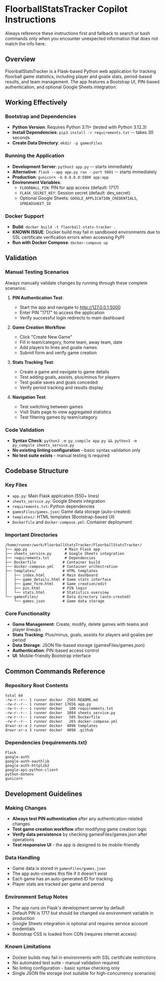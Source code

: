 # FloorballStatsTracker Copilot Instructions

Always reference these instructions first and fallback to search or bash commands only when you encounter unexpected information that does not match the info here.

## Overview

FloorballStatsTracker is a Flask-based Python web application for tracking floorball game statistics, including player and goalie stats, period-based results, and team management. The app features a Bootstrap UI, PIN-based authentication, and optional Google Sheets integration.

## Working Effectively

### Bootstrap and Dependencies
- **Python Version**: Requires Python 3.11+ (tested with Python 3.12.3)
- **Install Dependencies**: `pip3 install -r requirements.txt` -- takes 30 seconds
- **Create Data Directory**: `mkdir -p gamesFiles`

### Running the Application
- **Development Server**: `python3 app.py` -- starts immediately
- **Alternative**: `flask --app app.py run --port 5001` -- starts immediately
- **Production**: `gunicorn -b 0.0.0.0:5000 app:app`
- **Environment Variables**:
  - `FLOORBALL_PIN`: PIN for app access (default: 1717)
  - `FLASK_SECRET_KEY`: Session secret (default: dev_secret)
  - Optional Google Sheets: `GOOGLE_APPLICATION_CREDENTIALS`, `SPREADSHEET_ID`

### Docker Support
- **Build**: `docker build -t floorball-stats-tracker .`
- **KNOWN ISSUE**: Docker build may fail in sandboxed environments due to SSL certificate verification errors when accessing PyPI
- **Run with Docker Compose**: `docker-compose up`

## Validation

### Manual Testing Scenarios
Always manually validate changes by running through these complete scenarios:

1. **PIN Authentication Test**:
   - Start the app and navigate to http://127.0.0.1:5000
   - Enter PIN "1717" to access the application
   - Verify successful login redirects to main dashboard

2. **Game Creation Workflow**:
   - Click "Create New Game"
   - Fill in team/category, home team, away team, date
   - Add players to lines and goalie names
   - Submit form and verify game creation

3. **Stats Tracking Test**:
   - Create a game and navigate to game details
   - Test adding goals, assists, plus/minus for players
   - Test goalie saves and goals conceded
   - Verify period tracking and results display

4. **Navigation Test**:
   - Test switching between games
   - Visit Stats page to view aggregated statistics
   - Test filtering games by team/category

### Code Validation
- **Syntax Check**: `python3 -m py_compile app.py && python3 -m py_compile sheets_service.py`
- **No existing linting configuration** - basic syntax validation only
- **No test suite exists** - manual testing is required

## Codebase Structure

### Key Files
- `app.py`: Main Flask application (550+ lines)
- `sheets_service.py`: Google Sheets integration
- `requirements.txt`: Python dependencies
- `gamesFiles/games.json`: Game data storage (auto-created)
- `templates/`: HTML templates (Bootstrap-based UI)
- `Dockerfile` and `docker-compose.yml`: Container deployment

### Important Directories
```
/home/runner/work/FloorballStatsTracker/FloorballStatsTracker/
├── app.py                 # Main Flask app
├── sheets_service.py      # Google Sheets integration  
├── requirements.txt       # Dependencies
├── Dockerfile            # Container build
├── docker-compose.yml    # Container orchestration
├── templates/            # HTML templates
│   ├── index.html        # Main dashboard
│   ├── game_details.html # Game stats interface
│   ├── game_form.html    # Game creation/edit
│   ├── pin.html          # PIN login
│   └── stats.html        # Statistics overview
└── gamesFiles/           # Data directory (auto-created)
    └── games.json        # Game data storage
```

### Core Functionality
- **Game Management**: Create, modify, delete games with teams and player lineups
- **Stats Tracking**: Plus/minus, goals, assists for players and goalies per period
- **Data Storage**: JSON file-based storage (gamesFiles/games.json)
- **Authentication**: PIN-based access control
- **UI**: Mobile-friendly Bootstrap interface

## Common Commands Reference

### Repository Root Contents
```
total 64
-rw-r--r-- 1 runner docker  2565 README.md
-rw-r--r-- 1 runner docker 17656 app.py
-rw-r--r-- 1 runner docker   108 requirements.txt
-rw-r--r-- 1 runner docker  1084 sheets_service.py
-rw-r--r-- 1 runner docker   505 Dockerfile
-rw-r--r-- 1 runner docker   265 docker-compose.yml
drwxr-xr-x 2 runner docker  4096 templates
drwxr-xr-x 3 runner docker  4096 .github
```

### Dependencies (requirements.txt)
```
Flask
google-auth
google-auth-oauthlib
google-auth-httplib2
google-api-python-client
python-dotenv
gunicorn
```

## Development Guidelines

### Making Changes
- **Always test PIN authentication** after any authentication-related changes
- **Test game creation workflow** after modifying game creation logic
- **Verify data persistence** by checking gamesFiles/games.json after operations
- **Test responsive UI** - the app is designed to be mobile-friendly

### Data Handling
- Game data is stored in `gamesFiles/games.json`
- The app auto-creates this file if it doesn't exist
- Each game has an auto-generated ID for tracking
- Player stats are tracked per game and period

### Environment Setup Notes
- The app runs on Flask's development server by default
- Default PIN is 1717 but should be changed via environment variable in production
- Google Sheets integration is optional and requires service account credentials
- Bootstrap CSS is loaded from CDN (requires internet access)

### Known Limitations
- Docker builds may fail in environments with SSL certificate restrictions
- No automated test suite - manual validation required
- No linting configuration - basic syntax checking only
- Single JSON file storage (not suitable for high-concurrency scenarios)